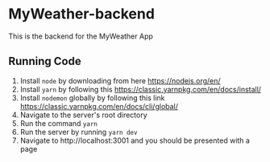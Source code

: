 # MyWeather-backend
This is the backend for the MyWeather App


## Running Code
1. Install `node` by downloading from here https://nodejs.org/en/
2. Install `yarn` by following this https://classic.yarnpkg.com/en/docs/install/
3. Install `nodemon` globally by following this link https://classic.yarnpkg.com/en/docs/cli/global/
4. Navigate to the server's root directory
5. Run the command `yarn`
6. Run the server by running `yarn dev`
7. Navigate to http://localhost:3001 and you should be presented with a page
